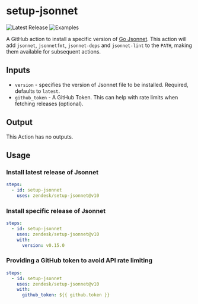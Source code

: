 # setup-jsonnet

![Latest Release](https://img.shields.io/github/v/release/zendesk/setup-jsonnet?label=Latest%20Release)
![Examples](https://github.com/zendesk/setup-jsonnet/workflows/Test/badge.svg?branch=master)

A GitHub action to install a specific version of [Go Jsonnet](https://github.com/google/go-jsonnet). This action will add `jsonnet`, `jsonnetfmt`, `jsonnet-deps` and `jsonnet-lint` to the `PATH`, making them available for subsequent actions.

## Inputs

* `version` - specifies the version of Jsonnet file to be installed. Required,  defaults to `latest`.
* `github_token` -  A GitHub Token. This can help with rate limits when fetching releases (optional).

## Output

This Action has no outputs.

## Usage

### Install latest release of Jsonnet

```yaml
steps:
  - id: setup-jsonnet
    uses: zendesk/setup-jsonnet@v10
```

### Install specific release of Jsonnet

```yaml
steps:
  - id: setup-jsonnet
    uses: zendesk/setup-jsonnet@v10
    with:
      version: v0.15.0
```

### Providing a GitHub token to avoid API rate limiting

```yaml
steps:
  - id: setup-jsonnet
    uses: zendesk/setup-jsonnet@v10
    with:
      github_token: ${{ github.token }}
```
